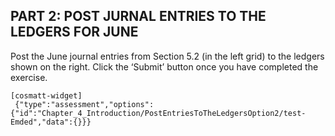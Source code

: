 ## PART 2: POST JURNAL ENTRIES TO THE LEDGERS FOR JUNE

Post the June journal entries from Section 5.2 (in the left grid) to the ledgers shown on the right. Click the ‘Submit’ button once you have completed the exercise.

```
[cosmatt-widget]
 {"type":"assessment","options":{"id":"Chapter_4_Introduction/PostEntriesToTheLedgersOption2/test-Emded","data":{}}} 
```
